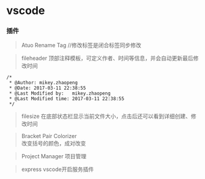 # vscode
### 插件
> Atuo Rename Tag   //修改标签是闭合标签同步修改

> fileheader
顶部注释模板，可定义作者、时间等信息，并会自动更新最后修改时间
```
/*
 * @Author: mikey.zhaopeng 
 * @Date: 2017-03-11 22:38:55 
 * @Last Modified by:   mikey.zhaopeng 
 * @Last Modified time: 2017-03-11 22:38:55 
 */
```

> filesize 
在底部状态栏显示当前文件大小，点击后还可以看到详细创建、修改时间

> Bracket Pair Colorizer  
改变括号的颜色，成对改变

> Project Manager
项目管理

> express  vscode开启服务插件



